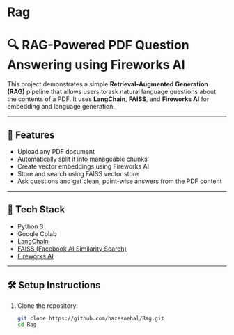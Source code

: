 # Rag
# 🔍 RAG-Powered PDF Question Answering using Fireworks AI

This project demonstrates a simple **Retrieval-Augmented Generation (RAG)** pipeline that allows users to ask natural language questions about the contents of a PDF. It uses **LangChain**, **FAISS**, and **Fireworks AI** for embedding and language generation.

---

## 📌 Features

- Upload any PDF document
- Automatically split it into manageable chunks
- Create vector embeddings using Fireworks AI
- Store and search using FAISS vector store
- Ask questions and get clean, point-wise answers from the PDF content

---

## 🚀 Tech Stack

- Python 3
- Google Colab
- [LangChain](https://python.langchain.com/)
- [FAISS (Facebook AI Similarity Search)](https://github.com/facebookresearch/faiss)
- [Fireworks AI](https://fireworks.ai/)

---

## 🛠️ Setup Instructions

1. Clone the repository:
   ```bash
   git clone https://github.com/hazesnehal/Rag.git
   cd Rag
